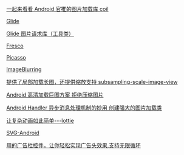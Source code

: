[一起来看看 Android 官推的图片加载库 coil]()

[Glide](https://github.com/bumptech/glide)

[Glide 图片请求库（工具类）](https://blog.csdn.net/qq_29918347/article/details/51490167)


[Fresco](https://github.com/facebook/fresco)

[Picasso]()

[ImageBlurring](https://github.com/qiujuer/ImageBlurring)

[提供了局部加载长图，还提供缩放支持 subsampling-scale-image-view](https://github.com/davemorrissey/subsampling-scale-image-view)

[Android 高清加载巨图方案 拒绝压缩图片](https://blog.csdn.net/lmj623565791/article/details/49300989)


[Android Handler 异步消息处理机制的妙用 创建强大的图片加载类](https://blog.csdn.net/lmj623565791/article/details/38476887)

[让复杂动画如此简单---lottie](https://github.com/airbnb/lottie-android)

[SVG-Android](https://github.com/MegatronKing/SVG-Android)


[用的广告栏控件，让你轻松实现广告头效果,支持无限循环](https://github.com/saiwu-bigkoo/Android-ConvenientBanner)

